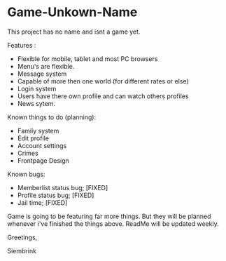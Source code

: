 # Game-Unkown-Name
This project has no name and isnt a game yet.

Features :
  - Flexible for mobile, tablet and most PC browsers
  - Menu's are flexible.
  - Message system
  - Capable of more then one world (for different rates or else)
  - Login system
  - Users have there own profile and can watch others profiles
  - News sytem.
  
Known things to do (planning):
  - Family system
  - Edit profile
  - Account settings
  - Crimes
  - Frontpage Design

Known bugs:
  - Memberlist status bug; [FIXED]
  - Profile status bug; [FIXED]
  - Jail time; [FIXED]

Game is going to be featuring far more things. But they will be planned whenever i've finished the things above. ReadMe will be updated weekly.

Greetings,

Siembrink
  
  
